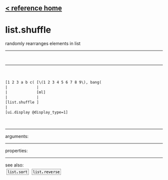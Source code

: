 [< reference home](index.html)
---

# list.shuffle


randomly rearranges elements in list

---

<br>


---


```


[1 2 3 a b c( [\(1 2 3 4 5 6 7 8 9\), bang(
|             |
|             [ml]
|             |
[list.shuffle ]
|
[ui.display @display_type=1]

            
```

---
arguments:


---
properties:


---
see also:<br>
[![list.sort](img/object_list.sort.png)](list.sort.html)
[![list.reverse](img/object_list.reverse.png)](list.reverse.html)
